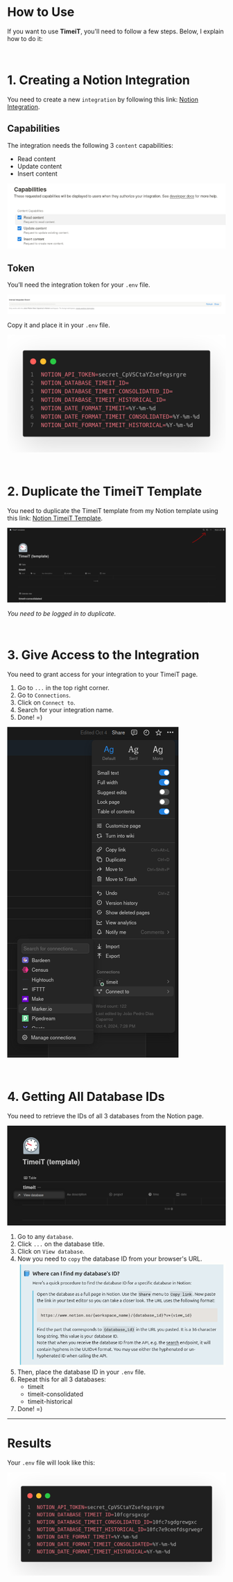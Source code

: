 # How to Use

If you want to use **TimeiT**, you'll need to follow a few steps. Below, I explain how to do it:

<br>

# 1. Creating a Notion Integration

You need to create a new `integration` by following this link: [Notion Integration](https://www.notion.so/profile/integrations).

## Capabilities

The integration needs the following 3 `content` capabilities:

- Read content
- Update content
- Insert content

![integration-capabilities](../images/integration-capabilities.png)

## Token

You’ll need the integration token for your `.env` file.

![integration-token](../images/integration-token.png)

Copy it and place it in your `.env` file.

![token-example](../images/token-example.png)

<br>

# 2. Duplicate the TimeiT Template

You need to duplicate the TimeiT template from my Notion template using this link: [Notion TimeiT Template](https://joaocaparroz.notion.site/Timeit-107c7e9cee0e80f39c5afbf540906910).

![duplicate-arrow](../images/duplicate-arrow.png)

*You need to be logged in to duplicate.*

<br>

# 3. Give Access to the Integration

You need to grant access for your integration to your TimeiT page.

1. Go to `...` in the top right corner.
2. Go to `Connections`.
3. Click on `Connect to`.
4. Search for your integration name.
5. Done! =)

![access-tutorial](../images/access-integration.png)

<br>

# 4. Getting All Database IDs

You need to retrieve the IDs of all 3 databases from the Notion page.

![get-database-id](../images/get-database-id.png)

1. Go to any `database`.
2. Click `...` on the database title.
3. Click on `View database`.
4. Now you need to `copy` the database ID from your browser's URL.
   ![get-database-id-tutorial](../images/notion-database-id-tutorial.png)
5. Then, place the database ID in your `.env` file.
6. Repeat this for all 3 databases:
    - timeit
    - timeit-consolidated
    - timeit-historical
7. Done! =)

---

# Results

Your `.env` file will look like this:

![env-example](../images/env-example.png)
